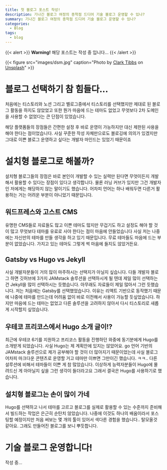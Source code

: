```yaml
---
title: 첫 블로그 포스트 작성!
description: 기나긴 블로그 여정의 종착점 드디어 기술 블로그 운영할 수 있나?
summary: 기나긴 블로그 여정의 종착점 드디어 기술 블로그 운영할 수 있나?
categories:
  - Blog
tags:
  - blog
---
```


{{< alert >}}
**Warning!** 해당 포스트는 작성 중 입니다...
{{< /alert >}}

{{< figure
    src="images/dsm.jpg"
    caption="Photo by [Clark Tibbs](https://unsplash.com/ko/@clarktibbs) on [Unsplash](https://unsplash.com/)"
    >}}


# 블로그 선택하기 참 힘들다...
처음에는 티스토리와 노션 그리고 벨로그중에서 티스토리를 선택했지만 제대로 된 블로그 활동을 하지도 않았었고 또한 뭔가 마음에 드는 테마도 없었고 무엇보다 2차 도메인을 사용할 수 없었다는 큰 단점이 있었습니다.

해당 플랫폼들의 장점들은 간편한 설정 후 바로 운영이 가능하지만 대신 제한된 사용을 해야 한다는 점이었습니다. 사실 꾸준한 작성 자체만으로도 블로깅에 의의가 있겠지만 그대로 이쁜 블로그 운영하고 싶다는 개발자 마인드는 있었기 때문이죠


# 설치형 블로그로 해볼까?
설치형 블로그들의 장점은 바로 본인이 개발할 수 있는 실력만 된다면 무엇이든지 개발해서 활용할 수 있다는 장점이 있다고 생각합니다. 물론 러닝 커브가 있지만 그건 개발자인 저에게는 해당하지 않는 말이기도 했습니다. 어차피 언어는 하나 배워두면 다른거 활용하는 거는 어려운 부분이 아니었기 때문입니다.

## 워드프레스와 고스트 CMS
유명한 CMS들로 자료들도 많고 이쁜 테마도 많지만 무겁기도 하고 설정도 해야 할 것이 많고 무엇보다 테마를 유료로 사야 한다는 점이 마음에 안들었습니다 사실 저는 나중에는 자신만의 테마를 만들 생각을 하고 있기 때문입니다. 무료 테마들도 마음에 드는 부분이 없었습니다. 가지고 있는 테마도 그렇게 썩 마음에 들지도 않았거든요.

## Gatsby vs Hugo vs Jekyll
사실 개발자분들이 거의 많이 마주하시는 선택지가 아닐지 싶습니다. 다들 개발자 블로그 하면 깃허브에 3가지 JAMstack 솔루션을 선택하시게 될 텐데 제일 많이 선택하는 건 Jekyll을 많이 선택하시는 듯했습니다. 아무래도 자료들이 제일 많아서 그런 듯했습니다. 저는 처음에는 Gatsby를 선택했었습니다. 이유는 리액트 기반으로 동작했기 때문에 나중에 테마를 만드는데 어려움 없이 바로 이전해서 사용이 가능할 듯싶었습니다. 하지만 마음에 드는 테마는 없었고 다른 솔루션을 고려하지 않아서 다시 티스토리로 새롭게 시작할지 싶었습니다.

## 우테코 프리코스에서 Hugo 소개 글이!?
최근에 우테코 6기를 지원하고 프리코스 활동을 진행하던 와중에 동기분에게 Hugo를 소개받게 되었습니다. 사실 Hugo는 제 계획안에 있지는 않았어요. go 언어 기반의 JAMstack 솔루션으로 제가 공부해야 할 것이 더 많아지기 때문이었는데 사실 블로그 어차피 마크다운 콘텐츠로 운영할 거고 테마만 이쁘면 그만이긴 했습니다. ㅋㅋ.. 다른 설루션에 비해서 테마들이 이쁜 게 참 많았습니다. 이상하게 능력자분들이 Hugo에 몰려드신 게 아아닐지 싶을  그런 생각이 들더라고요 그래서 결국은 Hugo를 사용하기로 했습니다.

## 설치형 블로그는 손이 많이 가네
Hugo를 선택하고 나서 테마를 고르고 블로그를 실제로 활용할 수 있는 수준까지 준비해서 빌드하는 작업은 은근히 순탄치 않았습니다. 나중에 이것도 하나의 배움이라서 포스팅할 예정이지만 처음 써보는 몇 개의 툴이 있어서 색다른 경험을 했습니다.. 탈모올것 같아요. 그래도 만들어진 블로그를 보니 뿌듯합니다.


# 기술 블로그 운영합니다!
작성 중...